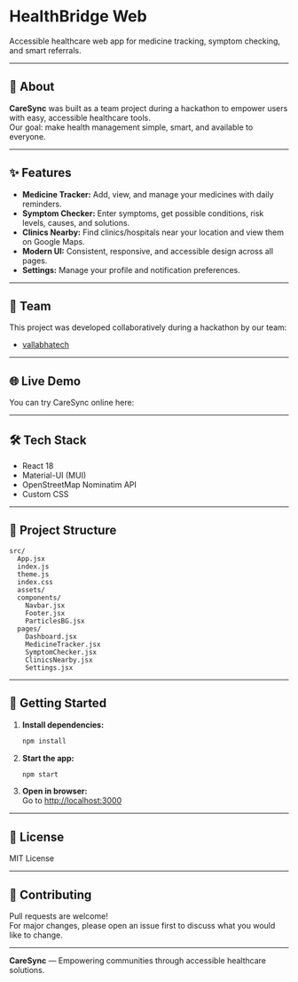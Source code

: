 # HealthBridge Web

Accessible healthcare web app for medicine tracking, symptom checking, and smart referrals.

---

## 🚀 About

**CareSync** was built as a team project during a hackathon to empower users with easy, accessible healthcare tools.  
Our goal: make health management simple, smart, and available to everyone.

---

## ✨ Features

- **Medicine Tracker:** Add, view, and manage your medicines with daily reminders.
- **Symptom Checker:** Enter symptoms, get possible conditions, risk levels, causes, and solutions.
- **Clinics Nearby:** Find clinics/hospitals near your location and view them on Google Maps.
- **Modern UI:** Consistent, responsive, and accessible design across all pages.
- **Settings:** Manage your profile and notification preferences.

---

## 👥 Team

This project was developed collaboratively during a hackathon by our team:

- [vallabhatech](https://github.com/vallabhatech)

---

## 🌐 Live Demo

You can try CareSync online here:  


---

## 🛠️ Tech Stack

- React 18
- Material-UI (MUI)
- OpenStreetMap Nominatim API
- Custom CSS

---

## 📁 Project Structure

```
src/
  App.jsx
  index.js
  theme.js
  index.css
  assets/
  components/
    Navbar.jsx
    Footer.jsx
    ParticlesBG.jsx
  pages/
    Dashboard.jsx
    MedicineTracker.jsx
    SymptomChecker.jsx
    ClinicsNearby.jsx
    Settings.jsx
```

---

## 🏁 Getting Started

1. **Install dependencies:**
   ```bash
   npm install
   ```
2. **Start the app:**
   ```bash
   npm start
   ```
3. **Open in browser:**  
   Go to [http://localhost:3000](http://localhost:3000)

---

## 📄 License

MIT License

---

## 🤝 Contributing

Pull requests are welcome!  
For major changes, please open an issue first to discuss what you would like to change.

---

**CareSync** — Empowering communities through accessible healthcare solutions.


